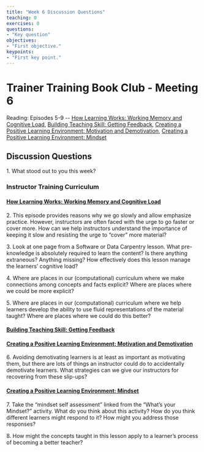 ```yaml
---	
title: "Week 6 Discussion Questions"	
teaching: 0	
exercises: 0	
questions:	
- "Key question"	
objectives:	
- "First objective."	
keypoints:	
- "First key point."	
---
```


# Trainer Training Book Club - Meeting 6
Reading: Episodes 5-9 -- [How Learning Works: Working Memory and Cognitive Load](https://carpentries.github.io/instructor-training/05-memory/), [Building Teaching Skill: Getting Feedback](https://carpentries.github.io/instructor-training/06-feedback/), [Creating a Positive Learning Environment: Motivation and Demotivation](https://carpentries.github.io/instructor-training/08-motivation/), [Creating a Positive Learning Environment: Mindset](https://carpentries.github.io/instructor-training/09-mindset/)

## Discussion Questions

1\. What stood out to you this week?


### Instructor Training Curriculum
#### [How Learning Works: Working Memory and Cognitive Load](https://carpentries.github.io/instructor-training/05-memory/)
2\. This episode provides reasons why we go slowly and allow emphasize practice. However, instructors are often faced with the urge to go faster or cover more. How can we help instructors understand the importance of keeping it slow and resisting the urge to “cover” more material?

3\. Look at one page from a Software or Data Carpentry lesson. What pre-knowledge is absolutely required to learn the content? 
Is there anything extraneous? Anything missing? How effectively does this lesson manage the learners’ cognitive load?

4\. Where are places in our (computational) curriculum where we make connections among concepts and facts explicit? Where are places where we could be more explicit?

5\. Where are places in our (computational) curriculum where we help learners develop the ability to use fluid representations of the material 
taught? Where are places where we could do this better?

#### [Building Teaching Skill: Getting Feedback](https://carpentries.github.io/instructor-training/06-feedback/)
#### [Creating a Positive Learning Environment: Motivation and Demotivation](https://carpentries.github.io/instructor-training/08-motivation/)

6\. Avoiding demotivating learners is at least as important as motivating them, but there are lots of things an instructor could do to accidentally demotivate learners. What strategies can we give our instructors for recovering from these slip-ups?


#### [Creating a Positive Learning Environment: Mindset](https://carpentries.github.io/instructor-training/09-mindset/)
7\.  Take the “mindset self assessment” linked from the “What’s your Mindset?” activity. What do you think about this activity? How do you think different learners might respond to it? How might you address those responses?

8\. How might the concepts taught in this lesson apply to a learner’s process of becoming a better teacher?

